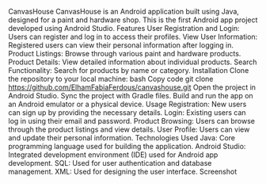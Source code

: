 CanvasHouse CanvasHouse is an Android application built using Java, designed for a paint and hardware shop. This is the first Android app project developed using Android Studio. Features User Registration and Login: Users can register and log in to access their profiles. View User Information: Registered users can view their personal information after logging in. Product Listings: Browse through various paint and hardware products. Product Details: View detailed information about individual products. Search Functionality: Search for products by name or category. Installation Clone the repository to your local machine: bash Copy code git clone https://github.com/ElhamFabiaFerdous/canvashouse.git Open the project in Android Studio. Sync the project with Gradle files. Build and run the app on an Android emulator or a physical device. Usage Registration: New users can sign up by providing the necessary details. Login: Existing users can log in using their email and password. Product Browsing: Users can browse through the product listings and view details. User Profile: Users can view and update their personal information. Technologies Used Java: Core programming language used for building the application. Android Studio: Integrated development environment (IDE) used for Android app development. SQL: Used for user authentication and database management. XML: Used for designing the user interface. Screenshot
